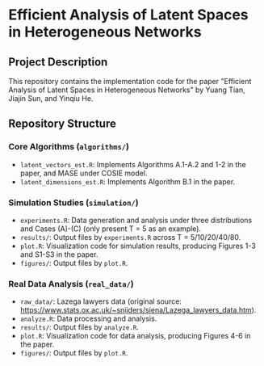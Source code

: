 # Efficient Analysis of Latent Spaces in Heterogeneous Networks

## Project Description
This repository contains the implementation code for the paper "Efficient Analysis of Latent Spaces in Heterogeneous Networks" by Yuang Tian, Jiajin Sun, and Yinqiu He.

## Repository Structure

### Core Algorithms (`algorithms/`)
- `latent_vectors_est.R`: Implements Algorithms A.1-A.2 and 1-2 in the paper, and MASE under COSIE model.
- `latent_dimensions_est.R`: Implements Algorithm B.1 in the paper.

### Simulation Studies (`simulation/`)
- `experiments.R`: Data generation and analysis under three distributions and Cases (A)-(C) (only present T = 5 as an example).
- `results/`: Output files by `experiments.R` across T = 5/10/20/40/80.
- `plot.R`: Visualization code for simulation results, producing Figures 1-3 and S1-S3 in the paper.
- `figures/`: Output files by `plot.R`.

### Real Data Analysis (`real_data/`)
- `raw_data/`: Lazega lawyers data (original source: https://www.stats.ox.ac.uk/~snijders/siena/Lazega_lawyers_data.htm). 
- `analyze.R`: Data processing and analysis. 
- `results/`: Output files by `analyze.R`.
- `plot.R`: Visualization code for data analysis, producing Figures 4-6 in the paper.
- `figures/`: Output files by `plot.R`.

